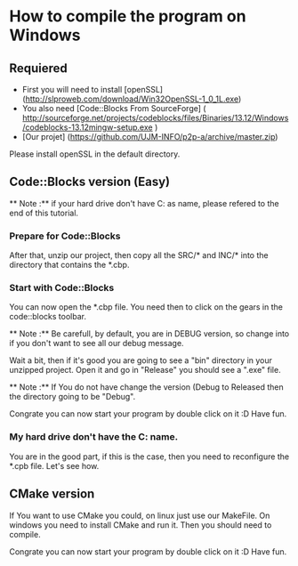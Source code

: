 # How to compile the program on Windows

## Requiered 
- First you will need to install [openSSL] (http://slproweb.com/download/Win32OpenSSL-1_0_1L.exe)
- You also need [Code::Blocks From SourceForge] ( http://sourceforge.net/projects/codeblocks/files/Binaries/13.12/Windows/codeblocks-13.12mingw-setup.exe )
- [Our projet] (https://github.com/UJM-INFO/p2p-a/archive/master.zip)

Please install openSSL in the default directory. 

## Code::Blocks version (Easy)
** Note :** if your hard drive don't have C: as name, please refered to the end of this tutorial.

### Prepare for Code::Blocks
After that, unzip our project, then copy all the SRC/* and INC/* into the directory that contains the *.cbp.

### Start with Code::Blocks
You can now open the *.cbp file.
You need then to click on the gears in the code::blocks toolbar.

** Note :** Be carefull, by default, you are in DEBUG version, so change into if you don't want to see all our debug message.

Wait a bit, then if it's good you are going to see a "bin" directory in your unzipped project.
Open it and go in "Release" you should see a ".exe" file.

** Note :** If You do not have change the version (Debug to Released then the directory going to be "Debug".

Congrate you can now start your program by double click on it :D
Have fun.


### My hard drive don't have the C: name.
You are in the good part, if this is the case, then you need to reconfigure the *.cpb file.
Let's see how.

## CMake version

If You want to use CMake you could, on linux just use our MakeFile. 
On windows you need to install CMake and run it.
Then you should need to compile.

Congrate you can now start your program by double click on it :D
Have fun.
